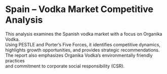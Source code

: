 # Spain – Vodka Market Competitive Analysis

This analysis examines the Spanish vodka market with a focus on Organika Vodka.  
Using PESTLE and Porter’s Five Forces, it identifies competitive dynamics,  
highlights growth opportunities, and provides strategic recommendations.  
The report also emphasizes Organika Vodka’s environmentally friendly practices  
and commitment to corporate social responsibility (CSR).
